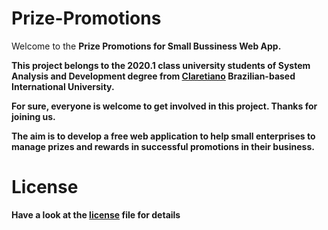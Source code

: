 # Prize-Promotions

Welcome to the <b>Prize Promotions for Small Bussiness Web App. 

This project belongs to the 2020.1 class university students of System Analysis and Development degree from <a  href="https://claretiano.edu.br/"> Claretiano</a> Brazilian-based International University.

For sure, everyone is welcome to get involved in this project. Thanks for joining us. 

The aim is to develop a free web application to help small enterprises to manage prizes and rewards in successful promotions in their business.


# License

Have a look at the [license](https://github.com/Paulo-AndradeB/Prize-Promotions/blob/main/LICENSE) file for details
